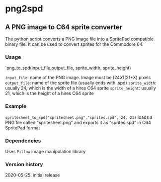 # png2spd

## A PNG image to C64 sprite converter

The python script converts a PNG image file into a SpritePad compatible binary file. It can be used to convert sprites for the Commodore 64.

### Usage
`png_to_spd(input_file,output_file, sprite_width, sprite_height)

`input_file`: name of the PNG image. Image must be (24*X)*(21*X) pixels
`output_file`: name of the sprite file (usually ends with .spd)
`sprite_width`: usually 24, which is the width of a hires C64 sprite
`sprite_height`: usually 21, which is the height of a hires C64 sprite

### Example
`spritesheet_to_spd("spritesheet.png","sprites.spd", 24, 21)`
loads a PNG file called "spritesheet.png" and exports it as "sprites.spd" in C64 SpritePad format


### Dependencies
Uses `Pillow` image manipulation library


### Version history
2020-05-25: initial release